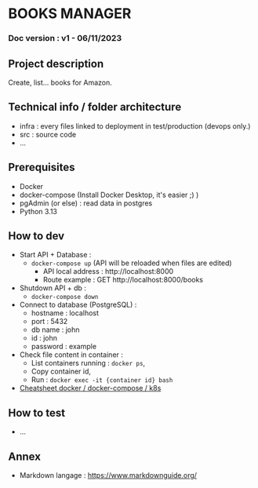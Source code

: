 # BOOKS MANAGER
### Doc version : v1 - 06/11/2023
## Project description
Create, list... books for Amazon.

## Technical info / folder architecture
- infra : every files linked to deployment in test/production (devops only.)
- src : source code
- ...

## Prerequisites
- Docker
- docker-compose (Install Docker Desktop, it's easier ;) )
- pgAdmin (or else) : read data in postgres
- Python 3.13

## How to dev
- Start API + Database : 
  - `docker-compose up` (API will be reloaded when files are edited)
    - API local address : http://localhost:8000
    - Route example : GET http://localhost:8000/books
- Shutdown API + db :
  - `docker-compose down`
- Connect to database (PostgreSQL) :
  - hostname : localhost
  - port : 5432
  - db name : john
  - id : john
  - password : example
- Check file content in container :
  - List containers running : `docker ps`,
  - Copy container id,
  - Run : `docker exec -it {container id} bash`
- [Cheatsheet docker / docker-compose / k8s](./readme_old.md)


## How to test
- ...
   

## Annex
- Markdown langage : https://www.markdownguide.org/